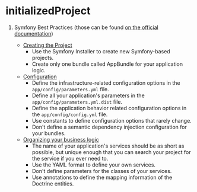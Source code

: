 initializedProject
==================

1. Symfony Best Practices (those can be found [on the official documentation](http://symfony.com/doc/current/best_practices/index.html))

    + [Creating the Project](http://symfony.com/doc/current/best_practices/creating-the-project.html)
        + Use the Symfony Installer to create new Symfony-based projects.
        + Create only one bundle called AppBundle for your application logic.
    + [Configuration](http://symfony.com/doc/current/best_practices/configuration.html)
        + Define the infrastructure-related configuration options in the `app/config/parameters.yml` file.
        + Define all your application's parameters in the `app/config/parameters.yml.dist` file.
        + Define the application behavior related configuration options in the `app/config/config.yml` file.
        + Use constants to define configuration options that rarely change.
        + Don't define a semantic dependency injection configuration for your bundles.
    + [Organizing your business logic](http://symfony.com/doc/current/best_practices/business-logic.html)
        + The name of your application's services should be as short as possible, but unique enough that you can search your project for the service if you ever need to.
        + Use the YAML format to define your own services.
        + Don't define parameters for the classes of your services.
        + Use annotations to define the mapping information of the Doctrine entities.